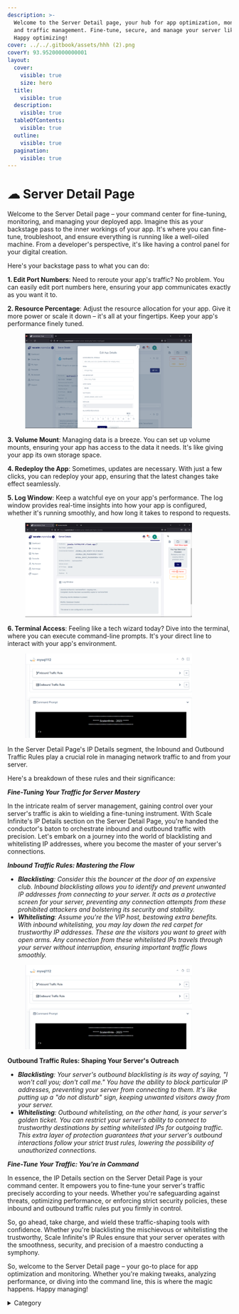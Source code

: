 ```yaml
---
description: >-
  Welcome to the Server Detail page, your hub for app optimization, monitoring,
  and traffic management. Fine-tune, secure, and manage your server like a pro.
  Happy optimizing!
cover: ../../.gitbook/assets/hhh (2).png
coverY: 93.95200000000001
layout:
  cover:
    visible: true
    size: hero
  title:
    visible: true
  description:
    visible: true
  tableOfContents:
    visible: true
  outline:
    visible: true
  pagination:
    visible: true
---
```


# ☁ Server Detail Page

Welcome to the Server Detail page – your command center for fine-tuning, monitoring, and managing your deployed app.  Imagine this as your backstage pass to the inner workings of your app. It's where you can fine-tune, troubleshoot, and ensure everything is running like a well-oiled machine. From a developer's perspective, it's like having a control panel for your digital creation.

Here's your backstage pass to what you can do:

**1. Edit Port Numbers**: Need to reroute your app's traffic? No problem. You can easily edit port numbers here, ensuring your app communicates exactly as you want it to.

**2. Resource Percentage**: Adjust the resource allocation for your app. Give it more power or scale it down – it's all at your fingertips. Keep your app's performance finely tuned.



<figure><img src="../../.gitbook/assets/Screenshot 2023-08-25 123735.png" alt="" width="375"><figcaption></figcaption></figure>

**3. Volume Mount**: Managing data is a breeze. You can set up volume mounts, ensuring your app has access to the data it needs. It's like giving your app its own storage space.

**4. Redeploy the App**: Sometimes, updates are necessary. With just a few clicks, you can redeploy your app, ensuring that the latest changes take effect seamlessly.

**5. Log Window**: Keep a watchful eye on your app's performance. The log window provides real-time insights into how your app is configured, whether it's running smoothly, and how long it takes to respond to requests.



<figure><img src="../../.gitbook/assets/Screenshot 2023-09-04 164012 (1).png" alt="" width="375"><figcaption></figcaption></figure>

**6. Terminal Access**: Feeling like a tech wizard today? Dive into the terminal, where you can execute command-line prompts. It's your direct line to interact with your app's environment.



<figure><img src="../../.gitbook/assets/Screenshot 2023-10-04 131431.png" alt="" width="375"><figcaption></figcaption></figure>

In the Server Detail Page's IP Details segment, the Inbound and Outbound Traffic Rules play a crucial role in managing network traffic to and from your server.&#x20;

Here's a breakdown of these rules and their significance:

_**Fine-Tuning Your Traffic for Server Mastery**_

In the intricate realm of server management, gaining control over your server's traffic is akin to wielding a fine-tuning instrument. With Scale Infinite's IP Details section on the Server Detail Page, you're handed the conductor's baton to orchestrate inbound and outbound traffic with precision. Let's embark on a journey into the world of blacklisting and whitelisting IP addresses, where you become the master of your server's connections.

_**Inbound Traffic Rules: Mastering the Flow**_

* _**Blacklisting**: Consider this the bouncer at the door of an expensive club. Inbound blacklisting allows you to identify and prevent unwanted IP addresses from connecting to your server. It acts as a protective screen for your server, preventing any connection attempts from these prohibited attackers and bolstering its security and stability._
* _**Whitelisting**: Assume you're the VIP host, bestowing extra benefits. With inbound whitelisting, you may lay down the red carpet for trustworthy IP addresses. These are the visitors you want to greet with open arms. Any connection from these whitelisted IPs travels through your server without interruption, ensuring important traffic flows smoothly._



<figure><img src="../../.gitbook/assets/Screenshot 2023-10-04 131431 (1).png" alt="" width="375"><figcaption></figcaption></figure>

**Outbound Traffic Rules: Shaping Your Server's Outreach**

* _**Blacklisting**: Your server's outbound blacklisting is its way of saying, "I won't call you; don't call me." You have the ability to block particular IP addresses, preventing your server from connecting to them. It's like putting up a "do not disturb" sign, keeping unwanted visitors away from your server._
* _**Whitelisting**: Outbound whitelisting, on the other hand, is your server's golden ticket. You can restrict your server's ability to connect to trustworthy destinations by setting whitelisted IPs for outgoing traffic. This extra layer of protection guarantees that your server's outbound interactions follow your strict trust rules, lowering the possibility of unauthorized connections._

_**Fine-Tune Your Traffic: You're in Command**_

In essence, the IP Details section on the Server Detail Page is your command center. It empowers you to fine-tune your server's traffic precisely according to your needs. Whether you're safeguarding against threats, optimizing performance, or enforcing strict security policies, these inbound and outbound traffic rules put you firmly in control.

So, go ahead, take charge, and wield these traffic-shaping tools with confidence. Whether you're blacklisting the mischievous or whitelisting the trustworthy, Scale Infinite's IP Rules ensure that your server operates with the smoothness, security, and precision of a maestro conducting a symphony.

So, welcome to the Server Detail page – your go-to place for app optimization and monitoring. Whether you're making tweaks, analyzing performance, or diving into the command line, this is where the magic happens. Happy managing!



<details>

<summary>Category</summary>

Kubernetes, cloud computing, DevOps, cloud services, hosting platform, container orchestration, cloud infrastructure, cloud deployment, cloud management, cloud technology, cloud solutions, server

</details>
